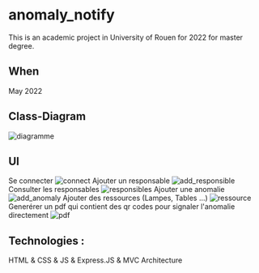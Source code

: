 # anomaly_notify
This is an academic project in University of Rouen for 2022 for master degree.

## When 
May 2022

## Class-Diagram
![diagramme](https://user-images.githubusercontent.com/48913541/205088666-bcf03c89-3e00-40fa-b0ee-c62fa07b3e8a.png)

## UI
Se connecter
![connect](https://user-images.githubusercontent.com/48913541/205090951-b7f5cb05-5e93-47b2-90cc-56611754b309.png)
Ajouter un responsable
![add_responsible](https://user-images.githubusercontent.com/48913541/205090956-f7bcb2fb-0ee0-47cd-a82b-66312e66fde0.png)
Consulter les responsables
![responsibles](https://user-images.githubusercontent.com/48913541/205090967-f40273bd-fa98-4b27-ac32-6df0bf54e4d1.png)
Ajouter une anomalie
![add_anomaly](https://user-images.githubusercontent.com/48913541/205090974-16be4d34-0307-4c16-a2f5-6b8268606738.png)
Ajouter des ressources (Lampes, Tables ...)
![ressource](https://user-images.githubusercontent.com/48913541/205090987-bc2cfc2b-eee2-4aee-a1ae-3953038e4d7c.png)
Generérer un pdf qui contient des qr codes pour signaler l'anomalie directement
![pdf](https://user-images.githubusercontent.com/48913541/205090983-d5913d9f-e234-42a9-ade7-b759bd7cdbdc.png)

## Technologies : 
HTML & CSS & JS & Express.JS & MVC Architecture

